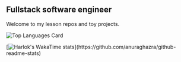 ## Fullstack software engineer

Welcome to my lesson repos and toy projects.

![Top Languages Card](https://github-readme-stats.vercel.app/api/top-langs/?username=nkrumahthis&show_icons=true&count_private=true&theme=transparent&layout=compact&langs_count=10&)

[![Harlok's WakaTime stats]([https://github-readme-stats.vercel.app/api/wakatime?username=nkrumahthis&layout=compact&theme=transparent](https://github-readme-stats.vercel.app/api/wakatime?username=nkrumahthis&layout=compact&theme=transparent&custom_title=What%20I%27ve%20been%20up%20to%20this%20week))](https://github.com/anuraghazra/github-readme-stats)

